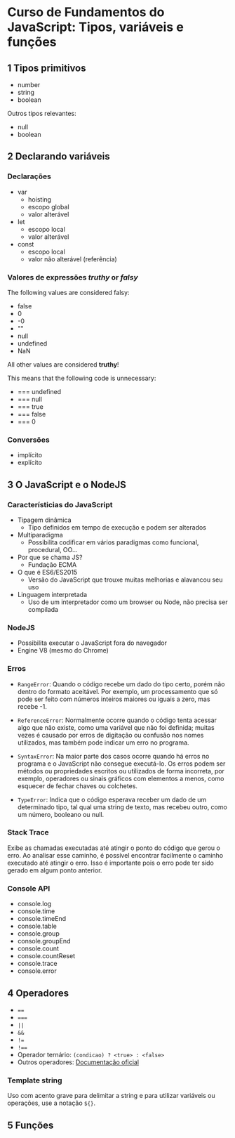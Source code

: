 # Curso de Fundamentos do JavaScript: Tipos, variáveis e funções

## 1 Tipos primitivos

- number
- string
- boolean

Outros tipos relevantes:
- null
- boolean

## 2 Declarando variáveis

### Declarações
- var
  - hoisting
  - escopo global
  - valor alterável
- let
  - escopo local
  - valor alterável
- const
  - escopo local
  - valor não alterável (referência)

### Valores de expressões *truthy* or *falsy*

The following values are considered falsy:

- false
- 0
- -0
- ""
- null
- undefined
- NaN

All other values are considered **truthy**!

This means that the following code is unnecessary:

- === undefined
- === null
- === true
- === false
- === 0

### Conversões
- implícito
- explícito

## 3 O JavaScript e o NodeJS

### Característicias do JavaScript
- Tipagem dinâmica
  - Tipo definidos em tempo de execução e podem ser alterados
- Multiparadigma
  - Possibilita codificar em vários paradigmas como funcional, procedural, OO...
- Por que se chama JS?
  - Fundação ECMA 
- O que é ES6/ES2015
  - Versão do JavaScript que trouxe muitas melhorias e alavancou seu uso
- Linguagem interpretada
  - Uso de um interpretador como um browser ou Node, não precisa ser compilada

### NodeJS
- Possibilita executar o JavaScript fora do navegador
- Engine V8 (mesmo do Chrome)

### Erros
- `RangeError`: Quando o código recebe um dado do tipo certo, porém não dentro do formato aceitável. Por exemplo, um processamento que só pode ser feito com números inteiros maiores ou iguais a zero, mas recebe -1.

- `ReferenceError`: Normalmente ocorre quando o código tenta acessar algo que não existe, como uma variável que não foi definida; muitas vezes é causado por erros de digitação ou confusão nos nomes utilizados, mas também pode indicar um erro no programa.

- `SyntaxError`: Na maior parte dos casos ocorre quando há erros no programa e o JavaScript não consegue executá-lo. Os erros podem ser métodos ou propriedades escritos ou utilizados de forma incorreta, por exemplo, operadores ou sinais gráficos com elementos a menos, como esquecer de fechar chaves ou colchetes.

- `TypeError`: Indica que o código esperava receber um dado de um determinado tipo, tal qual uma string de texto, mas recebeu outro, como um número, booleano ou null.
### Stack Trace
Exibe as chamadas executadas até atingir o ponto do código que gerou o erro. Ao analisar esse caminho, é possível encontrar facilmente o caminho executado até atingir o erro. Isso é importante pois o erro pode ter sido gerado em algum ponto anterior.


### Console API
- console.log
- console.time
- console.timeEnd
- console.table
- console.group
- console.groupEnd
- console.count
- console.countReset
- console.trace
- console.error

## 4 Operadores

- `==`
- `===`
- `||`
- `&&`
- `!=`
- `!==`
- Operador ternário: `(condicao) ? <true> : <false>`
- Outros operadores: [Documentação oficial](https://developer.mozilla.org/pt-BR/docs/Web/JavaScript/Guide/Expressions_and_operators)

### Template string
Uso com acento grave para delimitar a string e para utilizar variáveis ou operações, use a notação `${}`.


## 5 Funções
